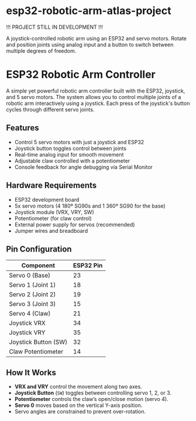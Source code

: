 # esp32-robotic-arm-atlas-project
!!! PROJECT STILL IN DEVELOPMENT !!!

A joystick-controlled robotic arm using an ESP32 and servo motors. Rotate and position joints using analog input and a button to switch between multiple degrees of freedom.

# ESP32 Robotic Arm Controller

A simple yet powerful robotic arm controller built with the ESP32, joystick, and 5 servo motors. The system allows you to control multiple joints of a robotic arm interactively using a joystick. Each press of the joystick's button cycles through different servo joints.

## Features

- Control 5 servo motors with just a joystick and ESP32
- Joystick button toggles control between joints
- Real-time analog input for smooth movement
- Adjustable claw controlled with a potentiometer
- Console feedback for angle debugging via Serial Monitor

## Hardware Requirements

- ESP32 development board
- 5x servo motors (4 180º SG90s and 1 360º SG90 for the base) 
- Joystick module (VRX, VRY, SW)
- Potentiometer (for claw control)
- External power supply for servos (recommended)
- Jumper wires and breadboard

## Pin Configuration

| Component       | ESP32 Pin |
|----------------|-----------|
| Servo 0 (Base)  | 23        |
| Servo 1 (Joint 1) | 18      |
| Servo 2 (Joint 2) | 19      |
| Servo 3 (Joint 3) | 15      |
| Servo 4 (Claw)  | 21        |
| Joystick VRX    | 34        |
| Joystick VRY    | 35        |
| Joystick Button (SW) | 32   |
| Claw Potentiometer  | 14    |

## How It Works

- **VRX and VRY** control the movement along two axes.
- **Joystick Button** (`SW`) toggles between controlling servo 1, 2, or 3.
- **Potentiometer** controls the claw’s open/close motion (servo 4).
- **Servo 0** moves based on the vertical Y-axis position.
- Servo angles are constrained to prevent over-rotation.
